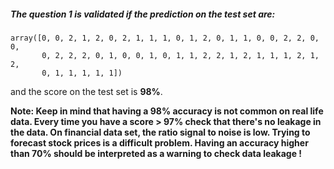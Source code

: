 ##### The question 1 is validated if the prediction on the test set are:

```console
array([0, 0, 2, 1, 2, 0, 2, 1, 1, 1, 0, 1, 2, 0, 1, 1, 0, 0, 2, 2, 0, 0,
       0, 2, 2, 2, 0, 1, 0, 0, 1, 0, 1, 1, 2, 2, 1, 2, 1, 1, 1, 2, 1, 2,
       0, 1, 1, 1, 1, 1])
```

and the score on the test set is **98%**.

**Note: Keep in mind that having a 98% accuracy is not common on real life data. Every time you have a score > 97% check that there's no leakage in the data. On financial data set, the ratio signal to noise is low. Trying to forecast stock prices is a difficult problem. Having an accuracy higher than 70% should be interpreted as a warning to check data leakage !**
